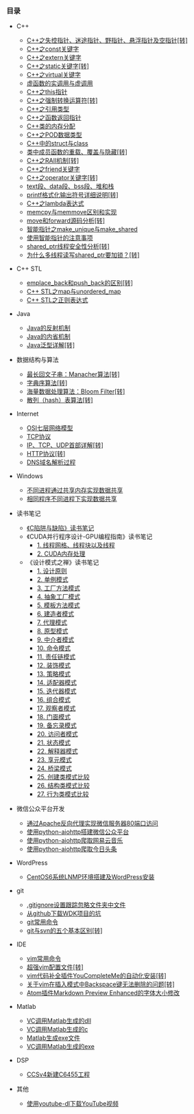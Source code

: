 ### 目录

* C++
    * [C++之失控指针、迷途指针、野指针、悬浮指针及空指针[转]](C++/C++之失控指针、迷途指针、野指针、悬浮指针及空指针[转].md)
    * [C++之const关键字](C++/C++之const关键字.md)
    * [C++之extern关键字](C++/C++之extern关键字.md)
    * [C++之static关键字[转]](C++/C++之static关键字[转].md)
    * [C++之virtual关键字](C++/C++之virtual关键字.md)
    * [虚函数的实调用与虚调用](C++/虚函数的实调用与虚调用.md)
    * [C++之this指针](C++/C++之this指针.md)
    * [C++之强制转换运算符[转]](C++/C++之强制转换运算符[转].md)
    * [C++之引用类型](C++/C++之引用类型.md)
    * [C++之函数返回指针](C++/C++之函数返回指针.md)
    * [C++类的内存分配](C++/C++类的内存分配.md)
    * [C++之POD数据类型](C++/C++之POD数据类型.md)
    * [C++中的struct与class](C++/C++中的struct与class.md)
    * [类中成员函数的重载、覆盖与隐藏[转]](C++/类中成员函数的重载、覆盖与隐藏[转].md)
    * [C++之RAII机制[转]](C++/C++之RAII机制[转].md)
    * [C++之friend关键字](C++/C++之friend关键字.md)
    * [C++之operator关键字[转]](C++/C++之operator关键字[转].md)
    * [text段、data段、bss段、堆和栈](C++/text段、data段、bss段、堆和栈.md)
    * [printf格式化输出符号详细说明[转]](C++/printf格式化输出符号详细说明[转].md)
    * [C++之lambda表达式](C++/C++之lambda表达式.md)
    * [memcpy与memmove区别和实现](C++/memcpy与memmove区别和实现.md)
    * [move和forward源码分析[转]](C++/move和forward源码分析[转].md)
    * [智能指针之make_unique与make_shared](C++/智能指针之make_unique与make_shared.md)
    * [使用智能指针的注意事项](C++/使用智能指针的注意事项.md)
    * [shared_ptr线程安全性分析[转]](C++/shared_ptr线程安全性分析[转].md)
    * [为什么多线程读写shared_ptr要加锁？[转]](C++/为什么多线程读写shared_ptr要加锁？[转].md)

* C++ STL
    * [emplace_back和push_back的区别[转]](C++%20STL/emplace_back和push_back的区别[转].md)
    * [C++ STL之map与unordered_map](C++%20STL/C++%20STL之map与unordered_map.md)
    * [C++ STL之正则表达式](C++%20STL/C++%20STL之正则表达式.md)

* Java
    * [Java的反射机制](Java/Java的反射机制.md)
    * [Java的内省机制](Java/Java的内省机制.md)
    * [Java泛型详解[转]](Java/Java泛型详解[转].md)

* 数据结构与算法
    * [最长回文子串：Manacher算法[转]](数据结构与算法/最长回文子串：Manacher算法[转].md)
    * [字典序算法[转]](数据结构与算法/字典序算法[转].md)
    * [海量数据处理算法：Bloom Filter[转]](数据结构与算法/海量数据处理算法：Bloom%20Filter[转].md)
    * [散列（hash）表算法[转]](数据结构与算法/散列（hash）表算法[转].md)

* Internet
    * [OSI七层网络模型](Internet/OSI七层网络模型.md)
    * [TCP协议](Internet/TCP协议.md)
    * [IP、TCP、UDP首部详解[转]](Internet/IP、TCP、UDP首部详解[转].md)
    * [HTTP协议[转]](Internet/HTTP协议[转].md)
    * [DNS域名解析过程](Internet/DNS域名解析过程.md)

* Windows
    * [不同进程通过共享内存实现数据共享](Windows/不同进程通过共享内存实现数据共享.md)
    * [相同程序不同进程下实现数据共享](Windows/相同程序不同进程下实现数据共享.md)

* 读书笔记
    * [《C陷阱与缺陷》读书笔记](读书笔记/《C陷阱与缺陷》读书笔记.md)
    * 《CUDA并行程序设计-GPU编程指南》读书笔记
       * [1. 线程网格、线程块以及线程](读书笔记/《CUDA并行程序设计-GPU编程指南》读书笔记/1.%20线程网格、线程块以及线程.md)
       * [2. CUDA内存处理](读书笔记/《CUDA并行程序设计-GPU编程指南》读书笔记/2.%20CUDA内存处理.md)
    * 《设计模式之禅》读书笔记
       * [1. 设计原则](读书笔记/《设计模式之禅》读书笔记/1.%20设计原则.md)
       * [2. 单例模式](读书笔记/《设计模式之禅》读书笔记/2.%20单例模式.md)
       * [3. 工厂方法模式](读书笔记/《设计模式之禅》读书笔记/3.%20工厂方法模式.md)
       * [4. 抽象工厂模式](读书笔记/《设计模式之禅》读书笔记/4.%20抽象工厂模式.md)
       * [5. 模板方法模式](读书笔记/《设计模式之禅》读书笔记/5.%20模板方法模式.md)
       * [6. 建造者模式](读书笔记/《设计模式之禅》读书笔记/6.%20建造者模式.md)
       * [7. 代理模式](读书笔记/《设计模式之禅》读书笔记/7.%20代理模式.md)
       * [8. 原型模式](读书笔记/《设计模式之禅》读书笔记/8.%20原型模式.md)
       * [9. 中介者模式](读书笔记/《设计模式之禅》读书笔记/9.%20中介者模式.md)
       * [10. 命令模式](读书笔记/《设计模式之禅》读书笔记/10.%20命令模式.md)
       * [11. 责任链模式](读书笔记/《设计模式之禅》读书笔记/11.%20责任链模式.md)
       * [12. 装饰模式](读书笔记/《设计模式之禅》读书笔记/12.%20装饰模式.md)
       * [13. 策略模式](读书笔记/《设计模式之禅》读书笔记/13.%20策略模式.md)
       * [14. 适配器模式](读书笔记/《设计模式之禅》读书笔记/14.%20适配器模式.md)
       * [15. 迭代器模式](读书笔记/《设计模式之禅》读书笔记/15.%20迭代器模式.md)
       * [16. 组合模式](读书笔记/《设计模式之禅》读书笔记/16.%20组合模式.md)
       * [17. 观察者模式](读书笔记/《设计模式之禅》读书笔记/17.%20观察者模式.md)
       * [18. 门面模式](读书笔记/《设计模式之禅》读书笔记/18.%20门面模式.md)
       * [19. 备忘录模式](读书笔记/《设计模式之禅》读书笔记/19.%20备忘录模式.md)
       * [20. 访问者模式](读书笔记/《设计模式之禅》读书笔记/20.%20访问者模式.md)
       * [21. 状态模式](读书笔记/《设计模式之禅》读书笔记/21.%20状态模式.md)
       * [22. 解释器模式](读书笔记/《设计模式之禅》读书笔记/22.%20解释器模式.md)
       * [23. 享元模式](读书笔记/《设计模式之禅》读书笔记/23.%20享元模式.md)
       * [24. 桥梁模式](读书笔记/《设计模式之禅》读书笔记/24.%20桥梁模式.md)
       * [25. 创建类模式比较](读书笔记/《设计模式之禅》读书笔记/25.%20创建类模式比较.md)
       * [26. 结构类模式比较](读书笔记/《设计模式之禅》读书笔记/26.%20结构类模式比较.md)
       * [27. 行为类模式比较](读书笔记/《设计模式之禅》读书笔记/27.%20行为类模式比较.md)

* 微信公众平台开发
    * [通过Apache反向代理实现微信服务器80端口访问](微信公众平台开发/通过Apache反向代理实现微信服务器80端口访问.md)
    * [使用python-aiohttp搭建微信公众平台](微信公众平台开发/使用python-aiohttp搭建微信公众平台.md)
    * [使用python-aiohttp爬取网易云音乐](微信公众平台开发/使用python-aiohttp爬取网易云音乐.md)
    * [使用python-aiohttp爬取今日头条](微信公众平台开发/使用python-aiohttp爬取今日头条.md)

* WordPress
    * [CentOS6系统LNMP环境搭建及WordPress安装](WordPress\CentOS6系统LNMP环境搭建及WordPress安装.md)

* git
    * [.gitignore设置跟踪忽略文件夹中文件](git/.gitignore设置跟踪忽略文件夹中文件.md)
    * [从github下载WDK项目的坑](git/从github下载WDK项目的坑.md)
    * [git常用命令](git/git常用命令.md)
    * [git与svn的五个基本区别[转]](git/git与svn的五个基本区别[转].md)

* IDE
    * [vim常用命令](IDE/vim常用命令.md)
    * [超强vim配置文件[转]](IDE/超强vim配置文件[转].md)
    * [vim代码补全插件YouCompleteMe的自动化安装[转]](IDE/vim代码补全插件YouCompleteMe的自动化安装[转].md)
    * [关于vim在插入模式中Backspace键无法删除的问题[转]](IDE/关于vim在插入模式中Backspace键无法删除的问题[转].md)
    * [Atom插件Markdown Preview Enhanced的字体大小修改](IDE/Atom插件Markdown%20Preview%20Enhanced的字体大小修改.md)

* Matlab
    * [VC调用Matlab生成的dll](Matlab/VC调用Matlab生成的dll.md)
    * [VC调用Matlab生成的c](Matlab/VC调用Matlab生成的c.md)
    * [Matlab生成exe文件](Matlab/Matlab生成exe文件.md)
    * [VC调用Matlab生成的exe](Matlab/VC调用Matlab生成的exe.md)

* DSP
    * [CCSv4新建C6455工程](DSP/CCSv4新建C6455工程.md)

* 其他
    * [使用youtube-dl下载YouTube视频](其他/使用youtube-dl下载YouTube视频.md)
